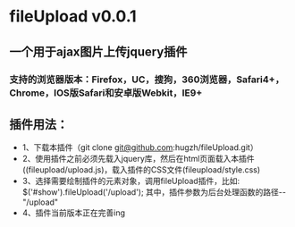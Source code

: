 # fileUpload v0.0.1
## 一个用于ajax图片上传jquery插件
### 支持的浏览器版本：Firefox，UC，搜狗，360浏览器，Safari4+，Chrome，IOS版Safari和安卓版Webkit，IE9+
## 插件用法：
* 1、下载本插件（git clone git@github.com:hugzh/fileUpload.git）
* 2、使用插件之前必须先载入jquery库，然后在html页面载入本插件((fileupload/upload.js)，载入插件的CSS文件(fileupload/style.css)
* 3、选择需要绘制插件的元素对象，调用fileUpload插件，比如:  $('#show').fileUpload('/upload');
    其中，插件参数为后台处理函数的路径--"/upload"
* 4、插件当前版本正在完善ing

